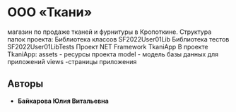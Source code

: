 # ООО «Ткани» 

магазин по продаже тканей и фурнитуры в Кропоткине. Структура папок проекта:
Библиотека классов SF2022User01Lib
Библиотека тестов SF2022User01LibTests
Проект NET Framework TkaniApp
В проекте TkaniApp:
assets - ресурсы проекта
model - модель базы данных для приложений
views -страницы приложения



## Авторы

* **Байкарова Юлия Витальевна**

